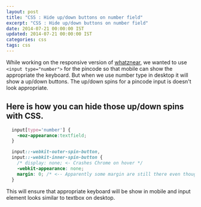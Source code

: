 ```yaml
---
layout: post
title: "CSS : Hide up/down buttons on number field"
excerpt: "CSS : Hide up/down buttons on number field"
date: 2014-07-21 00:00:00 IST
updated: 2014-07-21 00:00:00 IST
categories: css
tags: css
---
```


While working on the responsive version of [whatznear](http://whatznear.com), we wanted to use `<input type="number">` for the pincode so that mobile can show the appropriate the keyboard. But when we use number type in desktop it will show a up/down buttons. The up/down spins for a pincode input is doesn't look appropriate.

## Here is how you can hide those up/down spins with CSS.
  

```css
  input[type='number'] {
    -moz-appearance:textfield;
  }

  input::-webkit-outer-spin-button,
  input::-webkit-inner-spin-button {
    /* display: none; <- Crashes Chrome on hover */
    -webkit-appearance: none;
    margin: 0; /* <-- Apparently some margin are still there even though it's hidden */
  }
```

This will ensure that appropriate keyboard will be show in mobile and input element looks 
similar to textbox on desktop.